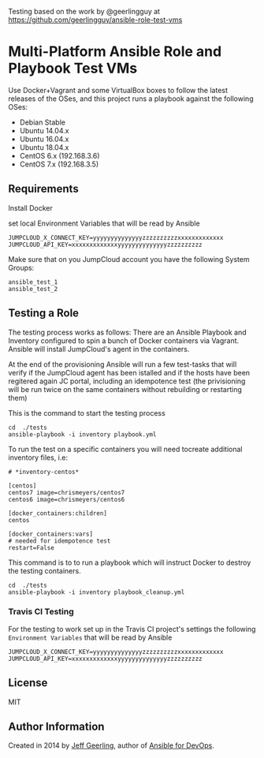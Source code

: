 Testing based on the work by @geerlingguy
at https://github.com/geerlingguy/ansible-role-test-vms

# Multi-Platform Ansible Role and Playbook Test VMs

Use Docker+Vagrant and some VirtualBox boxes to follow the latest releases of the OSes, and this project runs a playbook against the following OSes:

  - Debian Stable
  - Ubuntu 14.04.x
  - Ubuntu 16.04.x
  - Ubuntu 18.04.x
  - CentOS 6.x (192.168.3.6)
  - CentOS 7.x (192.168.3.5)

## Requirements
Install Docker

set local Environment Variables that will be read by Ansible
```
JUMPCLOUD_X_CONNECT_KEY=yyyyyyyyyyyyyyzzzzzzzzzzxxxxxxxxxxxxx
JUMPCLOUD_API_KEY=xxxxxxxxxxxxxyyyyyyyyyyyyyyzzzzzzzzzz
```

Make sure that on you JumpCloud account you have the following System Groups:
```
ansible_test_1
ansible_test_2
```

## Testing a Role
The testing process works as follows:
There are an Ansible Playbook and Inventory configured to spin a bunch of Docker containers via Vagrant.
Ansible will install JumpCloud's agent in the containers.

At the end of the provisioning Ansible will run a few test-tasks that will verify if the JumpCloud agent has been istalled and if the hosts have been regitered again JC portal, including an idempotence test (the privisioning will be run twice on the same containers without rebuilding or restarting them)

This is the command to start the testing process

```
cd  ./tests
ansible-playbook -i inventory playbook.yml
```

To run the test on a specific containers you will need tocreate additional inventory files, i.e:


```
# *inventory-centos*

[centos]
centos7 image=chrismeyers/centos7
centos6 image=chrismeyers/centos6

[docker_containers:children]
centos

[docker_containers:vars]
# needed for idempotence test
restart=False

```

This command is to to run a playbook which will instruct Docker to destroy the testing containers.
```
cd  ./tests
ansible-playbook -i inventory playbook_cleanup.yml

```

### Travis CI Testing
For the testing to work set up in the Travis CI project's settings the following `Environment Variables` that will be read by Ansible

```
JUMPCLOUD_X_CONNECT_KEY=yyyyyyyyyyyyyyzzzzzzzzzzxxxxxxxxxxxxx
JUMPCLOUD_API_KEY=xxxxxxxxxxxxxyyyyyyyyyyyyyyzzzzzzzzzz
```

## License

MIT

## Author Information

Created in 2014 by [Jeff Geerling](http://jeffgeerling.com/), author of [Ansible for DevOps](http://ansiblefordevops.com/).
